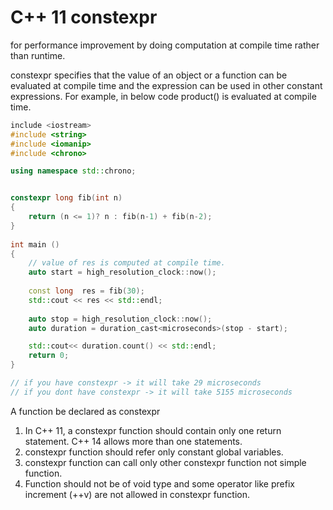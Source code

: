 # C++ 11 constexpr

for performance improvement by doing computation at compile time rather than runtime.

constexpr specifies that the value of an object or a function can be evaluated at compile time and the expression can be used in other constant expressions. For example, in below code product\(\) is evaluated at compile time.



```cpp
include <iostream>
#include <string>
#include <iomanip>
#include <chrono>

using namespace std::chrono;


constexpr long fib(int n) 
{ 
    return (n <= 1)? n : fib(n-1) + fib(n-2); 
} 
  
int main () 
{ 
    // value of res is computed at compile time.  
    auto start = high_resolution_clock::now();
    
    const long  res = fib(30); 
    std::cout << res << std::endl; 
    
    auto stop = high_resolution_clock::now();
    auto duration = duration_cast<microseconds>(stop - start); 

    std::cout<< duration.count() << std::endl;
    return 0; 
} 

// if you have constexpr -> it will take 29 microseconds
// if you dont have constexpr -> it will take 5155 microseconds
```





A function be declared as constexpr

1. In C++ 11, a constexpr function should contain only one return statement. C++ 14 allows more than one statements.
2. constexpr function should refer only constant global variables.
3. constexpr function can call only other constexpr function not simple function.
4. Function should not be of void type and some operator like prefix increment \(++v\) are not allowed in constexpr function.

